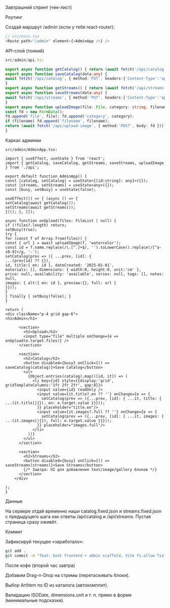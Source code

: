 Завтрашний спринт (чек-лист)

Роутинг

Создай маршрут /admin (если у тебя react-router):

```ts
// src/main.tsx
<Route path="/admin" element={<AdminApp />} />
```

API-слой (тонкий)

```ts
src/admin/api.ts:

export async function getCatalog() { return (await fetch('/api/catalog')).json(); }
export async function saveCatalog(data:any) {
await fetch('/api/catalog', { method:'PUT', headers:{'Content-Type':'application/json'}, body: JSON.stringify(data) });
}
export async function getStreams() { return (await fetch('/api/streams')).json(); }
export async function saveStreams(data:any) {
await fetch('/api/streams', { method:'PUT', headers:{'Content-Type':'application/json'}, body: JSON.stringify(data) });
}
export async function uploadImage(file: File, category: string, filename?: string) {
const fd = new FormData();
fd.append('file', file); fd.append('category', category);
if (filename) fd.append('filename', filename);
return (await fetch('/api/upload-image', { method:'POST', body: fd })).json();
}
```

Каркас админки

```tsx
src/admin/AdminApp.tsx:

import { useEffect, useState } from 'react';
import { getCatalog, saveCatalog, getStreams, saveStreams, uploadImage } from './api';

export default function AdminApp() {
const [catalog, setCatalog] = useState<{[id:string]: any}>({});
const [streams, setStreams] = useState<any>({});
const [busy, setBusy] = useState(false);

useEffect(() => { (async () => {
setCatalog(await getCatalog());
setStreams(await getStreams());
})(); }, []);

async function onUpload(files: FileList | null) {
if (!files?.length) return;
setBusy(true);
try {
for (const f of Array.from(files)) {
const { url } = await uploadImage(f, 'watercolor');
const id = f.name.replace(/\.[^.]+$/, '').toLowerCase().replace(/[^a-z0-9]+/g, '-');
setCatalog(prev => ({ ...prev, [id]: {
...(prev[id] ?? {}),
id, title:{ en: id }, dateCreated: '2025-01-01',
materials: [], dimensions: { width:0, height:0, unit:'cm' },
price: null, availability: 'available', series: null, tags: [], notes: null,
images: { alt:{ en: id }, preview:{}, full: url }
}}));
}
} finally { setBusy(false); }
}

return (
<div className="p-4 grid gap-6">
<h1>Admin</h1>

      <section>
        <h2>Upload</h2>
        <input type="file" multiple onChange={e => onUpload(e.target.files)} />
      </section>

      <section>
        <h2>Catalog</h2>
        <button disabled={busy} onClick={() => saveCatalog(catalog)}>Save Catalog</button>
        <ul>
          {Object.entries(catalog).map(([id, it]) => (
            <li key={id} style={{display:'grid', gridTemplateColumns:'1fr 2fr 2fr', gap:8}}>
              <input value={id} readOnly />
              <input value={it.title?.en ?? ''} onChange={e => {
                setCatalog(prev => ({...prev, [id]: { ...it, title: { ...(it.title||{}), en: e.target.value }}}));
              }} placeholder="title.en"/>
              <input value={it.images?.full ?? ''} onChange={e => {
                setCatalog(prev => ({...prev, [id]: { ...it, images: { ...(it.images||{}), full: e.target.value }}}));
              }} placeholder="images.full"/>
            </li>
          ))}
        </ul>
      </section>

      <section>
        <h2>Streams</h2>
        <button disabled={busy} onClick={() => saveStreams(streams)}>Save Streams</button>
        {/* Завтра: UI для добавления text/image/gallery блоков */}
      </section>
    </div>

);
}
```

Данные

На сервере отдай временно наши catalog.fixed.json и streams.fixed.json с предыдущего шага как ответы /api/catalog и /api/streams. Пустая страница сразу оживёт.

Коммит

Зафиксируй текущее «заработало»:

```bash
git add .
git commit -m "feat: boot frontend + admin scaffold, Vite fs.allow fix"
```

После кофе (второй час завтра)

Добавим Drag-n-Drop на стримы (перетаскивать блоки).

Выбор ArtItem по ID из каталога (автокомплит).

Валидацию ISODate, dimensions.unit и т. п. прямо в форме (минимальные подсказки).

